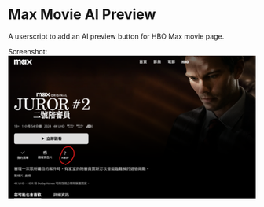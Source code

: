 # Max Movie AI Preview
A userscript to add an AI preview button for HBO Max movie page.

Screenshot:
![demo](demo.png)
